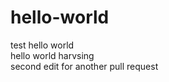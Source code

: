 # hello-world
test hello world <br/>
hello world harvsing
<br/>
second edit for another pull request
